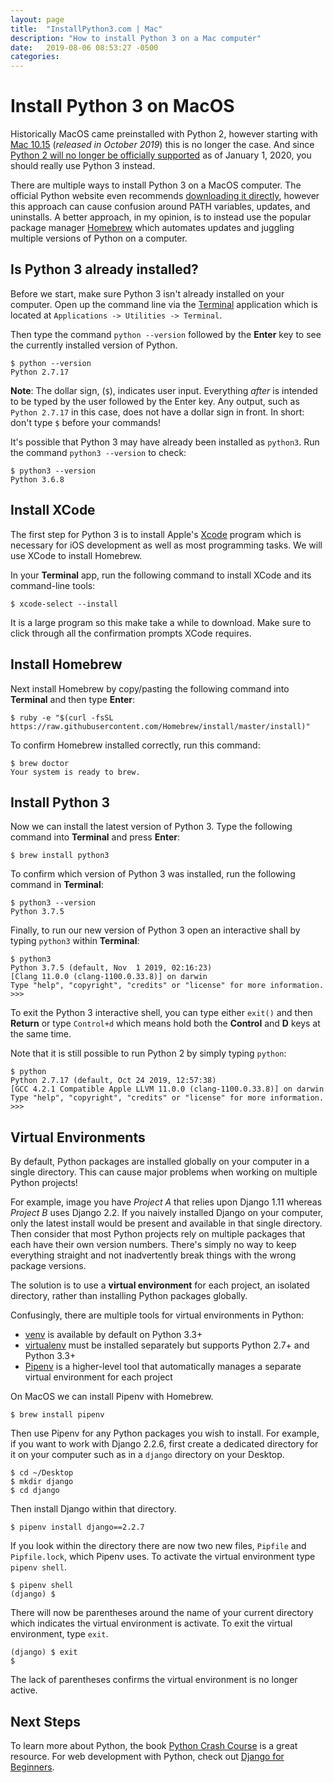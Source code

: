 ```yaml
---
layout: page
title:  "InstallPython3.com | Mac"
description: "How to install Python 3 on a Mac computer"
date:   2019-08-06 08:53:27 -0500
categories:
---
```


# Install Python 3 on MacOS

Historically MacOS came preinstalled with Python 2, however starting with [Mac 10.15](https://developer.apple.com/documentation/macos_release_notes/macos_catalina_10_15_beta_10_release_notes) (*released in October 2019*) this is no longer the case. And since [Python 2 will no longer be officially supported](https://www.python.org/dev/peps/pep-0373/) as of January 1, 2020, you should really use Python 3 instead.

There are multiple ways to install Python 3 on a MacOS computer. The official Python website even recommends [downloading it directly](https://www.python.org/downloads/), however this approach can cause confusion around PATH variables, updates, and uninstalls. A better approach, in my opinion, is to instead use the popular package manager [Homebrew](https://brew.sh) which automates updates and juggling multiple versions of Python on a computer.

## Is Python 3 already installed?

Before we start, make sure Python 3 isn't already installed on your computer. Open up the command line via the [Terminal](https://en.wikipedia.org/wiki/Terminal_(macOS)) application which is located at `Applications -> Utilities -> Terminal`.

Then type the command `python --version` followed by the **Enter** key to see the currently installed version of Python.

```
$ python --version
Python 2.7.17
```

**Note**: The dollar sign, (`$`), indicates user input. Everything *after* is intended to be typed by the user followed by the Enter key. Any output, such as `Python 2.7.17` in this case, does not have a dollar sign in front.
In short: don't type `$` before your commands!

It's possible that Python 3 may have already been installed as `python3`. Run the command `python3 --version` to check:

```
$ python3 --version
Python 3.6.8
```

## Install XCode

The first step for Python 3 is to install Apple's [Xcode](https://developer.apple.com/xcode/) program which is necessary for iOS development as well as most programming tasks. We will use XCode to install Homebrew.

In your **Terminal** app, run the following command to install XCode and its command-line tools:

```
$ xcode-select --install
```

It is a large program so this make take a while to download. Make sure to click through all the confirmation prompts XCode requires.

## Install Homebrew

Next install Homebrew by copy/pasting the following command into **Terminal** and then type **Enter**:

```
$ ruby -e "$(curl -fsSL https://raw.githubusercontent.com/Homebrew/install/master/install)"
```

To confirm Homebrew installed correctly, run this command:

```
$ brew doctor
Your system is ready to brew.
```

## Install Python 3

Now we can install the latest version of Python 3. Type the following command into **Terminal** and press **Enter**:

```
$ brew install python3
```

To confirm which version of Python 3 was installed, run the following command in **Terminal**:

```
$ python3 --version
Python 3.7.5
```

Finally, to run our new version of Python 3 open an interactive shall by typing `python3` within **Terminal**:

```
$ python3
Python 3.7.5 (default, Nov  1 2019, 02:16:23)
[Clang 11.0.0 (clang-1100.0.33.8)] on darwin
Type "help", "copyright", "credits" or "license" for more information.
>>>
```

To exit the Python 3 interactive shell, you can type either `exit()` and then **Return** or type `Control+d` which means hold both the **Control** and **D** keys at the same time.

Note that it is still possible to run Python 2 by simply typing `python`:

```
$ python
Python 2.7.17 (default, Oct 24 2019, 12:57:38)
[GCC 4.2.1 Compatible Apple LLVM 11.0.0 (clang-1100.0.33.8)] on darwin
Type "help", "copyright", "credits" or "license" for more information.
>>>
```

## Virtual Environments

By default, Python packages are installed globally on your computer in a single directory. This can cause major problems when working on multiple Python projects!

For example, image you have *Project A* that relies upon Django 1.11 whereas *Project B* uses Django 2.2. If you naively installed Django on your computer, only the latest install would be present and available in that single directory. Then consider that most Python projects rely on multiple packages that each have their own version numbers. There's simply no way to keep everything straight and not inadvertently break things with the wrong package versions.

The solution is to use a **virtual environment** for each project, an isolated directory, rather than installing Python packages globally.

Confusingly, there are multiple tools for virtual environments in Python:
* [venv](https://docs.python.org/3/library/venv.html) is available by default on Python 3.3+
* [virtualenv](https://virtualenv.pypa.io/en/stable/) must be installed separately but supports Python 2.7+ and Python 3.3+
* [Pipenv](https://github.com/pypa/pipenv) is a higher-level tool that automatically manages a separate virtual environment for each project

On MacOS we can install Pipenv with Homebrew.

```
$ brew install pipenv
```

Then use Pipenv for any Python packages you wish to install. For example, if you want to work with Django 2.2.6, first create a dedicated directory for it on your computer such as in a `django` directory on your Desktop.

```
$ cd ~/Desktop
$ mkdir django
$ cd django
```

Then install Django within that directory.

```
$ pipenv install django==2.2.7
```

If you look within the directory there are now two new files, `Pipfile` and `Pipfile.lock`, which Pipenv uses. To activate the virtual environment type `pipenv shell`.

```
$ pipenv shell
(django) $
```

There will now be parentheses around the name of your current directory which indicates the virtual environment is activate. To exit the virtual environment, type `exit`.

```
(django) $ exit
$
```

The lack of parentheses confirms the virtual environment is no longer active.

## Next Steps
To learn more about Python, the book [Python Crash Course](https://amzn.to/2okggMH) is a great resource. For web development with Python, check out [Django for Beginners](https://djangoforbeginners.com).
